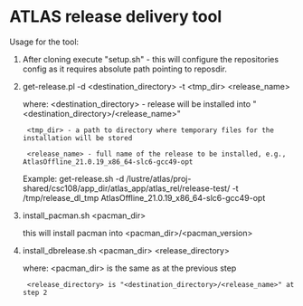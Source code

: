 ATLAS release delivery tool
===============================

Usage for the tool: 

1) After cloning execute "setup.sh" - this will configure the repositories config as it requires absolute path pointing to reposdir.

2) get-release.pl -d <destination_directory> -t <tmp_dir> <release_name>

	where: <destination_directory> - release will be installed into "<destination_directory>/<release_name>"

		<tmp_dir> - a path to directory where temporary files for the installation will be stored

		<release_name> - full name of the release to be installed, e.g., AtlasOffline_21.0.19_x86_64-slc6-gcc49-opt

	Example:
		get-release.sh -d /lustre/atlas/proj-shared/csc108/app_dir/atlas_app/atlas_rel/release-test/ -t /tmp/release_dl_tmp  AtlasOffline_21.0.19_x86_64-slc6-gcc49-opt

3) install_pacman.sh <pacman_dir>

	this will install pacman into <pacman_dir>/<pacman_version>

4) install_dbrelease.sh <pacman_dir> <release_directory> 

	where: <pacman_dir> is the same as at the previous step

		<release_directory> is "<destination_directory>/<release_name>" at step 2

